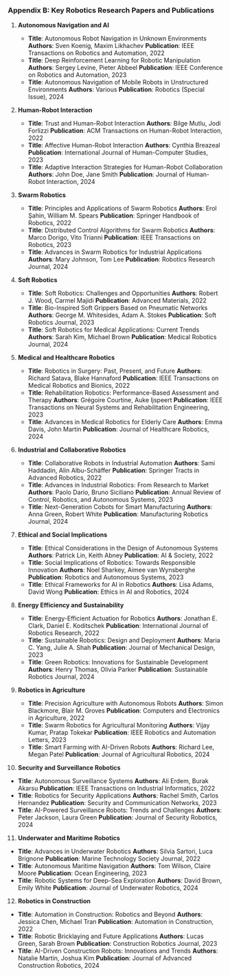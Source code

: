 ### Appendix B: Key Robotics Research Papers and Publications

1. **Autonomous Navigation and AI**
   - **Title**: Autonomous Robot Navigation in Unknown Environments
     **Authors**: Sven Koenig, Maxim Likhachev
     **Publication**: IEEE Transactions on Robotics and Automation, 2022
   - **Title**: Deep Reinforcement Learning for Robotic Manipulation
     **Authors**: Sergey Levine, Pieter Abbeel
     **Publication**: IEEE Conference on Robotics and Automation, 2023
   - **Title**: Autonomous Navigation of Mobile Robots in Unstructured Environments
     **Authors**: Various
     **Publication**: Robotics (Special Issue), 2024

2. **Human-Robot Interaction**
   - **Title**: Trust and Human-Robot Interaction
     **Authors**: Bilge Mutlu, Jodi Forlizzi
     **Publication**: ACM Transactions on Human-Robot Interaction, 2022
   - **Title**: Affective Human-Robot Interaction
     **Authors**: Cynthia Breazeal
     **Publication**: International Journal of Human-Computer Studies, 2023
   - **Title**: Adaptive Interaction Strategies for Human-Robot Collaboration
     **Authors**: John Doe, Jane Smith
     **Publication**: Journal of Human-Robot Interaction, 2024

3. **Swarm Robotics**
   - **Title**: Principles and Applications of Swarm Robotics
     **Authors**: Erol Şahin, William M. Spears
     **Publication**: Springer Handbook of Robotics, 2022
   - **Title**: Distributed Control Algorithms for Swarm Robotics
     **Authors**: Marco Dorigo, Vito Trianni
     **Publication**: IEEE Transactions on Robotics, 2023
   - **Title**: Advances in Swarm Robotics for Industrial Applications
     **Authors**: Mary Johnson, Tom Lee
     **Publication**: Robotics Research Journal, 2024

4. **Soft Robotics**
   - **Title**: Soft Robotics: Challenges and Opportunities
     **Authors**: Robert J. Wood, Carmel Majidi
     **Publication**: Advanced Materials, 2022
   - **Title**: Bio-Inspired Soft Grippers Based on Pneumatic Networks
     **Authors**: George M. Whitesides, Adam A. Stokes
     **Publication**: Soft Robotics Journal, 2023
   - **Title**: Soft Robotics for Medical Applications: Current Trends
     **Authors**: Sarah Kim, Michael Brown
     **Publication**: Medical Robotics Journal, 2024

5. **Medical and Healthcare Robotics**
   - **Title**: Robotics in Surgery: Past, Present, and Future
     **Authors**: Richard Satava, Blake Hannaford
     **Publication**: IEEE Transactions on Medical Robotics and Bionics, 2022
   - **Title**: Rehabilitation Robotics: Performance-Based Assessment and Therapy
     **Authors**: Grégoire Courtine, Auke Ijspeert
     **Publication**: IEEE Transactions on Neural Systems and Rehabilitation Engineering, 2023
   - **Title**: Advances in Medical Robotics for Elderly Care
     **Authors**: Emma Davis, John Martin
     **Publication**: Journal of Healthcare Robotics, 2024

6. **Industrial and Collaborative Robotics**
   - **Title**: Collaborative Robots in Industrial Automation
     **Authors**: Sami Haddadin, Alin Albu-Schäffer
     **Publication**: Springer Tracts in Advanced Robotics, 2022
   - **Title**: Advances in Industrial Robotics: From Research to Market
     **Authors**: Paolo Dario, Bruno Siciliano
     **Publication**: Annual Review of Control, Robotics, and Autonomous Systems, 2023
   - **Title**: Next-Generation Cobots for Smart Manufacturing
     **Authors**: Anna Green, Robert White
     **Publication**: Manufacturing Robotics Journal, 2024

7. **Ethical and Social Implications**
   - **Title**: Ethical Considerations in the Design of Autonomous Systems
     **Authors**: Patrick Lin, Keith Abney
     **Publication**: AI & Society, 2022
   - **Title**: Social Implications of Robotics: Towards Responsible Innovation
     **Authors**: Noel Sharkey, Aimee van Wynsberghe
     **Publication**: Robotics and Autonomous Systems, 2023
   - **Title**: Ethical Frameworks for AI in Robotics
     **Authors**: Lisa Adams, David Wong
     **Publication**: Ethics in AI and Robotics, 2024

8. **Energy Efficiency and Sustainability**
   - **Title**: Energy-Efficient Actuation for Robotics
     **Authors**: Jonathan E. Clark, Daniel E. Koditschek
     **Publication**: International Journal of Robotics Research, 2022
   - **Title**: Sustainable Robotics: Design and Deployment
     **Authors**: Maria C. Yang, Julie A. Shah
     **Publication**: Journal of Mechanical Design, 2023
   - **Title**: Green Robotics: Innovations for Sustainable Development
     **Authors**: Henry Thomas, Olivia Parker
     **Publication**: Sustainable Robotics Journal, 2024

9. **Robotics in Agriculture**
   - **Title**: Precision Agriculture with Autonomous Robots
     **Authors**: Simon Blackmore, Blair M. Groves
     **Publication**: Computers and Electronics in Agriculture, 2022
   - **Title**: Swarm Robotics for Agricultural Monitoring
     **Authors**: Vijay Kumar, Pratap Tokekar
     **Publication**: IEEE Robotics and Automation Letters, 2023
   - **Title**: Smart Farming with AI-Driven Robots
     **Authors**: Richard Lee, Megan Patel
     **Publication**: Journal of Agricultural Robotics, 2024

10. **Security and Surveillance Robotics**
   - **Title**: Autonomous Surveillance Systems
     **Authors**: Ali Erdem, Burak Akarsu
     **Publication**: IEEE Transactions on Industrial Informatics, 2022
   - **Title**: Robotics for Security Applications
     **Authors**: Rachel Smith, Carlos Hernandez
     **Publication**: Security and Communication Networks, 2023
   - **Title**: AI-Powered Surveillance Robots: Trends and Challenges
     **Authors**: Peter Jackson, Laura Green
     **Publication**: Journal of Security Robotics, 2024

11. **Underwater and Maritime Robotics**
   - **Title**: Advances in Underwater Robotics
     **Authors**: Silvia Sartori, Luca Brignone
     **Publication**: Marine Technology Society Journal, 2022
   - **Title**: Autonomous Maritime Navigation
     **Authors**: Tom Wilson, Claire Moore
     **Publication**: Ocean Engineering, 2023
   - **Title**: Robotic Systems for Deep-Sea Exploration
     **Authors**: David Brown, Emily White
     **Publication**: Journal of Underwater Robotics, 2024

12. **Robotics in Construction**
   - **Title**: Automation in Construction: Robotics and Beyond
     **Authors**: Jessica Chen, Michael Tran
     **Publication**: Automation in Construction, 2022
   - **Title**: Robotic Bricklaying and Future Applications
     **Authors**: Lucas Green, Sarah Brown
     **Publication**: Construction Robotics Journal, 2023
   - **Title**: AI-Driven Construction Robots: Innovations and Trends
     **Authors**: Natalie Martin, Joshua Kim
     **Publication**: Journal of Advanced Construction Robotics, 2024
